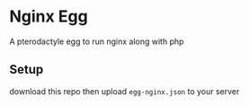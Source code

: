 # Nginx Egg

A pterodactyle egg to run nginx along with php 


## Setup

download this repo then upload `egg-nginx.json` to your server

